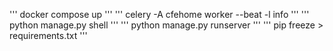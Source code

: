 '''
docker compose up
'''
'''
celery -A cfehome worker --beat -l info
'''
'''
python manage.py shell
'''
'''
python manage.py runserver
'''
'''
pip freeze > requirements.txt
'''